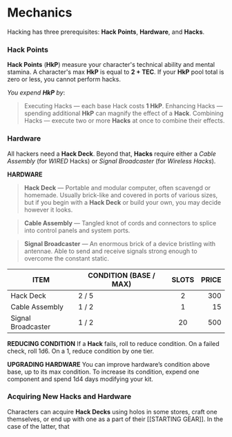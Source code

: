 # Mechanics

Hacking has three prerequisites: **Hack Points**, **Hardware**, and **Hacks**.

### Hack Points
**Hack Points** (**HkP**) measure your character's technical ability and mental stamina.
A character's max **HkP** is equal to **2 + TEC**. If your **HkP** pool total is zero or less, you cannot perform hacks.

*You expend **HkP** by*:
> Executing Hacks — each base Hack costs **1 HkP**.
> Enhancing Hacks — spending additional **HkP** can magnify the effect of a **Hack**.
> Combining Hacks — execute two or more **Hacks** at once to combine their effects. 

### Hardware
All hackers need a **Hack Deck**. Beyond that, **Hacks** require either a *Cable Assembly* (for *WIRED* Hacks) or  *Signal Broadcaster* (for *Wireless Hacks*).

**HARDWARE**
> **Hack Deck** — Portable and modular computer, often scavengd or homemade. Usually brick-like and covered in ports of various sizes, but if you begin with a **Hack Deck** or build your own, you may decide however it looks.

> **Cable Assembly** — Tangled knot of cords and connectors to splice into control panels and system ports.

> **Signal Broadcaster** — An enormous brick of a device bristling with antennae. Able to send and receive signals strong enough to overcome the constant static.

| **ITEM**           | **CONDITION (BASE / MAX)** | **SLOTS** | **PRICE** |
| ------------------ | -------------------------- | :-------: | --------: |
| Hack Deck          | 2 / 5                      |     2     |       300 |
| Cable Assembly     | 1 / 2                      |     1     |        15 |
| Signal Broadcaster | 1 / 2                      |    20     |       500 |

**REDUCING CONDITION**
If a **Hack** fails, roll to reduce condition. On a failed check, roll 1d6. On a 1, reduce condition by one tier.

**UPGRADING HARDWARE**
You can improve hardware’s condition above base, up to its max condition. To increase its condition, expend one component and spend 1d4 days modifying your kit.



### Acquiring New Hacks and Hardware
Characters can acquire **Hack Decks** using holos in some stores, craft one themselves, or end up with one as a part of their [[STARTING GEAR]]. In the case of the latter, that 



